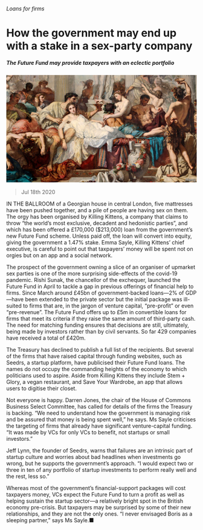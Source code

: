 ###### Loans for firms

# How the government may end up with a stake in a sex-party company 

##### The Future Fund may provide taxpayers with an eclectic portfolio 

![image](images/20200718_BRP001_0.jpg) 

> Jul 18th 2020 

IN THE BALLROOM of a Georgian house in central London, five mattresses have been pushed together, and a pile of people are having sex on them. The orgy has been organised by Killing Kittens, a company that claims to throw “the world’s most exclusive, decadent and hedonistic parties”, and which has been offered a £170,000 ($213,000) loan from the government’s new Future Fund scheme. Unless paid off, the loan will convert into equity, giving the government a 1.47% stake. Emma Sayle, Killing Kittens’ chief executive, is careful to point out that taxpayers’ money will be spent not on orgies but on an app and a social network.

The prospect of the government owning a slice of an organiser of upmarket sex parties is one of the more surprising side-effects of the covid-19 pandemic. Rishi Sunak, the chancellor of the exchequer, launched the Future Fund in April to tackle a gap in previous offerings of financial help to firms. Since March around £45bn of government-backed loans—2% of GDP—have been extended to the private sector but the initial package was ill-suited to firms that are, in the jargon of venture capital, “pre-profit” or even “pre-revenue”. The Future Fund offers up to £5m in convertible loans for firms that meet its criteria if they raise the same amount of third-party cash. The need for matching funding ensures that decisions are still, ultimately, being made by investors rather than by civil servants. So far 429 companies have received a total of £420m.


The Treasury has declined to publish a full list of the recipients. But several of the firms that have raised capital through funding websites, such as Seedrs, a startup platform, have publicised their Future Fund loans. The names do not occupy the commanding heights of the economy to which politicians used to aspire. Aside from Killing Kittens they include Stem + Glory, a vegan restaurant, and Save Your Wardrobe, an app that allows users to digitise their closet.

Not everyone is happy. Darren Jones, the chair of the House of Commons Business Select Committee, has called for details of the firms the Treasury is backing. “We need to understand how the government is managing risk and be assured that money is being spent well,” he says. Ms Sayle criticises the targeting of firms that already have significant venture-capital funding. “It was made by VCs for only VCs to benefit, not startups or small investors.”

Jeff Lynn, the founder of Seedrs, warns that failures are an intrinsic part of startup culture and worries about bad headlines when investments go wrong, but he supports the government’s approach. “I would expect two or three in ten of any portfolio of startup investments to perform really well and the rest, less so.”

Whereas most of the government’s financial-support packages will cost taxpayers money, VCs expect the Future Fund to turn a profit as well as helping sustain the startup sector—a relatively bright spot in the British economy pre-crisis. But taxpayers may be surprised by some of their new relationships, and they are not the only ones. “I never envisaged Boris as a sleeping partner,” says Ms Sayle.■

